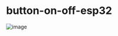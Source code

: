 # button-on-off-esp32
![image](https://github.com/pavcorpapic/button-on-off-esp32/assets/148006469/89703dc0-5047-4a82-a46b-0f2f1abd0b8d)
